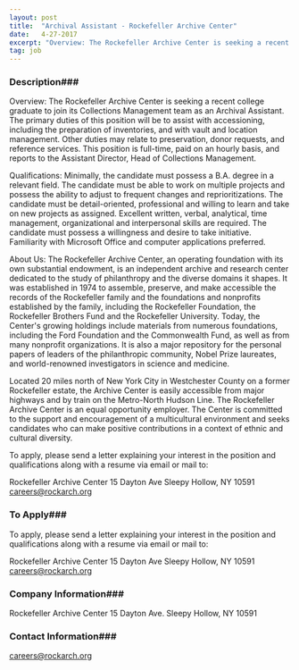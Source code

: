 ```yaml
---
layout: post
title:  "Archival Assistant - Rockefeller Archive Center"
date:   4-27-2017
excerpt: "Overview: The Rockefeller Archive Center is seeking a recent college graduate to join its Collections Management team as an Archival Assistant. The primary duties of this position will be to assist with accessioning, including the preparation of inventories, and with vault and location management. Other duties may relate to preservation,..."
tag: job
---
```


### Description###

Overview:
The Rockefeller Archive Center is seeking a recent college graduate to join its Collections Management team as an Archival Assistant. The primary duties of this position will be to assist with accessioning, including the preparation of inventories, and with vault and location management. Other duties may relate to preservation, donor requests, and reference services.  This position is full-time, paid on an hourly basis, and reports to the Assistant Director, Head of Collections Management.


Qualifications: 
Minimally, the candidate must possess a B.A. degree in a relevant field.  The candidate must be able to work on multiple projects and possess the ability to adjust to frequent changes and reprioritizations.  The candidate must be detail-oriented, professional and willing to learn and take on new projects as assigned.  Excellent written, verbal, analytical, time management, organizational and interpersonal skills are required.  The candidate must possess a willingness and desire to take initiative. Familiarity with Microsoft Office and computer applications preferred. 


About Us:
The Rockefeller Archive Center, an operating foundation with its own substantial endowment, is an independent archive and research center dedicated to the study of philanthropy and the diverse domains it shapes. It was established in 1974 to assemble, preserve, and make accessible the records of the Rockefeller family and the foundations and nonprofits established by the family, including the Rockefeller Foundation, the Rockefeller Brothers Fund and the Rockefeller University.  Today, the Center's growing holdings include materials from numerous foundations, including the Ford Foundation and the Commonwealth Fund, as well as from many nonprofit organizations.  It is also a major repository for the personal papers of leaders of the philanthropic community, Nobel Prize laureates, and world-renowned investigators in science and medicine.  

Located 20 miles north of New York City in Westchester County on a former Rockefeller estate, the Archive Center is easily accessible from major highways and by train on the Metro-North Hudson Line.  The Rockefeller Archive Center is an equal opportunity employer.  The Center is committed to the support and encouragement of a multicultural environment and seeks candidates who can make positive contributions in a context of ethnic and cultural diversity.


To apply, please send a letter explaining your interest in the position and qualifications along with a resume via email or mail to:

Rockefeller Archive Center
15 Dayton Ave
Sleepy Hollow, NY 10591
careers@rockarch.org













### To Apply###

To apply, please send a letter explaining your interest in the position and qualifications along with a resume via email or mail to:

Rockefeller Archive Center
15 Dayton Ave
Sleepy Hollow, NY 10591
careers@rockarch.org



### Company Information###

Rockefeller Archive Center 15 Dayton Ave. Sleepy Hollow, NY 10591


### Contact Information###

careers@rockarch.org

